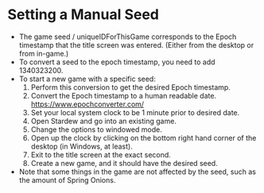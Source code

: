 # Setting a Manual Seed

* The game seed / uniqueIDForThisGame  corresponds to the Epoch timestamp that the title screen was entered. (Either from the desktop or from in-game.)
* To convert a seed to the epoch timestamp, you need to add 1340323200.
* To start a new game with a specific seed:
  1) Perform this conversion to get the desired Epoch timestamp.
  2) Convert the Epoch timestamp to a human readable date. <https://www.epochconverter.com/>
  3) Set your local system clock to be 1 minute prior to desired date.
  4) Open Stardew and go into an existing game.
  5) Change the options to windowed mode.
  6) Open up the clock by clicking on the bottom right hand corner of the desktop (in Windows, at least).
  7) Exit to the title screen at the exact second.
  8) Create a new game, and it should have the desired seed.
* Note that some things in the game are not affected by the seed, such as the amount of Spring Onions.
